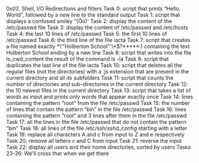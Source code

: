 0x02. Shell, I/O Redirections and filters
Task 0: script that prints “Hello, World”, followed by a new line to the standard output
Task 1: script that displays a confused smiley "(Ôo)'
Task 2: display the content of the /etc/passwd file
Task 3: display the content of /etc/passwd and /etc/hosts
Task 4: the last 10 lines of /etc/passwd
Task 5: the first 10 lines of /etc/passwd
Task 6: the third line of the file iacta
Task 7: script that creates a file named exactly \*\\'"Holberton School"\'\\*$\?\*\*\*\*\*:) containing the text Holberton School ending by a new line
Task 8: script that writes into the file ls_cwd_content the result of the command ls -la
Task 9: script that duplicates the last line of the file iacta
Task 10: script that deletes all the regular files (not the directories) with a .js extension that are present in the current directory and all its subfolders
Task 11: script that counts the number of directories and sub-directories in the current directory
Task 12: the 10 newest files in the current directory
Task 13: script that takes a list of words as input and prints only words that appear exactly once
Task 14: lines containing the pattern “root” from the file /etc/passwd
Task 15: the number of lines that contain the pattern “bin” in the file /etc/passwd
Task 16: lines containing the pattern “root” and 3 lines after them in the file /etc/passwd
Task 17: all the lines in the file /etc/passwd that do not contain the pattern “bin”
Task 18: all lines of the file /etc/ssh/sshd_config starting with a letter
Task 19: replace all characters A and c from input to Z and e respectively
Task 20: remove all letters c and C from input
Task 21: reverse the input
Task 22: display all users and their home directories, sorted by users
Tasks 23-26: We'll cross that when we get there